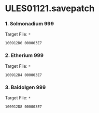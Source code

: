 # ULES01121.savepatch

### 1. Solmonadium 999

Target File: `*`

```
100912D0 000003E7
```

### 2. Etherium 999

Target File: `*`

```
100912D4 000003E7
```

### 3. Baidolgen 999

Target File: `*`

```
100912D8 000003E7
```

